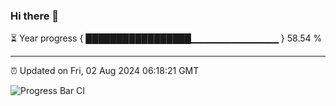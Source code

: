 ### Hi there 👋

⏳ Year progress { █████████████████▁▁▁▁▁▁▁▁▁▁▁▁▁ } 58.54 %

---

⏰ Updated on Fri, 02 Aug 2024 06:18:21 GMT

![Progress Bar CI](https://github.com/liununu/liununu/workflows/Progress%20Bar%20CI/badge.svg)
